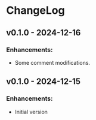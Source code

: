 # ChangeLog

## v0.1.0 - 2024-12-16

### Enhancements:

* Some comment modifications.

## v0.1.0 - 2024-12-15

### Enhancements:

* Initial version
